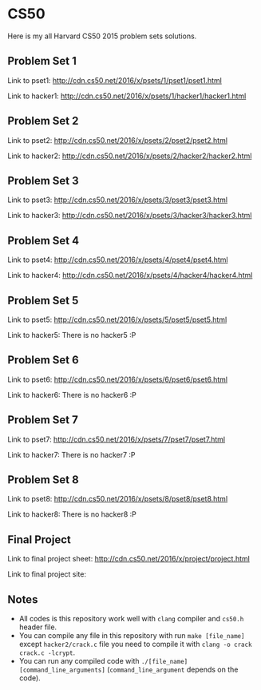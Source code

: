 # CS50
Here is my all Harvard CS50 2015 problem sets solutions.

Problem Set 1
----------

Link to pset1: http://cdn.cs50.net/2016/x/psets/1/pset1/pset1.html

Link to hacker1: http://cdn.cs50.net/2016/x/psets/1/hacker1/hacker1.html

Problem Set 2
----------

Link to pset2: http://cdn.cs50.net/2016/x/psets/2/pset2/pset2.html

Link to hacker2: http://cdn.cs50.net/2016/x/psets/2/hacker2/hacker2.html

Problem Set 3
----------

Link to pset3: http://cdn.cs50.net/2016/x/psets/3/pset3/pset3.html

Link to hacker3: http://cdn.cs50.net/2016/x/psets/3/hacker3/hacker3.html

Problem Set 4
----------

Link to pset4: http://cdn.cs50.net/2016/x/psets/4/pset4/pset4.html

Link to hacker4: http://cdn.cs50.net/2016/x/psets/4/hacker4/hacker4.html

Problem Set 5
----------

Link to pset5: http://cdn.cs50.net/2016/x/psets/5/pset5/pset5.html

Link to hacker5: There is no hacker5 :P

Problem Set 6
----------

Link to pset6: http://cdn.cs50.net/2016/x/psets/6/pset6/pset6.html

Link to hacker6: There is no hacker6 :P

Problem Set 7
----------

Link to pset7: http://cdn.cs50.net/2016/x/psets/7/pset7/pset7.html

Link to hacker7: There is no hacker7 :P

Problem Set 8
----------

Link to pset8: http://cdn.cs50.net/2016/x/psets/8/pset8/pset8.html

Link to hacker8: There is no hacker8 :P

Final Project
----------

Link to final project sheet: http://cdn.cs50.net/2016/x/project/project.html

Link to final project site: 

Notes
----------

- All codes is this repository work well with `clang` compiler and `cs50.h` header file.
- You can compile any file in this repository with run `make [file_name]` except `hacker2/crack.c` file you need to compile it with `clang -o crack crack.c -lcrypt`.
- You can run any compiled code with `./[file_name] [command_line_arguments]` (`command_line_argument` depends on the code).
